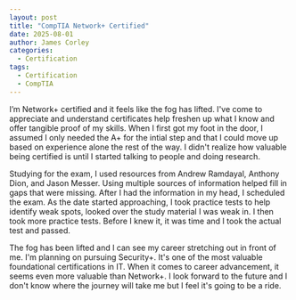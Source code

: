 ```yaml
---
layout: post
title: "CompTIA Network+ Certified"
date: 2025-08-01
author: James Corley
categories:
  - Certification
tags:
  - Certification
  - CompTIA
---
```


I’m Network+ certified and it feels like the fog has lifted. I've come to appreciate and
understand certificates help freshen up what I know and offer tangible proof of my skills. When I
first got my foot in the door, I assumed I only needed the A+ for the intial step and that I could move
up based on experience alone the rest of the way. I didn't realize how valuable being certified is
until I started talking to people and doing research.

Studying for the exam, I used resources from Andrew Ramdayal, Anthony Dion, and Jason Messer. Using multiple sources
of information helped fill in gaps that were missing. After I had the information in my head, I scheduled the exam.
As the date started approaching, I took practice tests to help identify weak spots, looked over the study material I
was weak in. I then took more practice tests. Before I knew it, it was time and I took the actual test and passed.

The fog has been lifted and I can see my career stretching out in front of me. I'm planning on pursuing Security+. It's
one of the most valuable foundational certifications in IT. When it comes to career advancement, it seems even more
valuable than Network+. I look forward to the future and I don't know where the journey will take me but I feel
it's going to be a ride.
